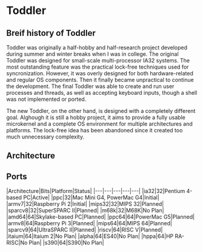 # Toddler

## Breif history of Toddler

Toddler was originally a half-hobby and half-research project developed during summer and winter breaks when I was in college.
The original Toddler was designed for small-scale multi-processor IA32 systems.
The most outstanding feature was the practical lock-free techniques used for syncronization.
However, it was overly designed for both hardware-related and regular OS components.
Then it finally became unpractical to continue the development.
The final Toddler was able to create and run user processes and threads, as well as accepting keyboard inputs,
though a shell was not implemented or ported.

The new Toddler, on the other hand, is designed with a completely different goal.
Alghough it is still a hobby project, it aims to provide a fully usable microkernel and a complete OS environment for multiple architectures and platforms.
The lock-free idea has been abandoned since it created too much unnecessary complexity.


## Architecture

## Ports

|Architecture|Bits|Platform|Status|
|---|---|---|---|---|
|ia32|32|Pentium 4-based PC|Active|
|ppc|32|Mac Mini G4, PowerMac G4|Initial|
|armv7|32|Raspberry Pi 2|Initial|
|mips32|32|MIPS 32|Planned|
|sparcv8|32|SuperSPARC II|Planned|
|m68k|32|M68K|No Plan|
|amd64|64|Skylake-based PC|Planned|
|ppc64|64|PowerMac G5|Planned|
|armv8|64|Raspberry Pi 3|Planned|
|mips64|64|MIPS 64|Planned|
|sparcv9|64|UltraSPARC II|Planned|
|riscv|64|RISC V|Planned|
|itaium|64|Itaium 2|No Plan|
|alpha|64|ES40|No Plan|
|hppa|64|HP RA-RISC|No Plan|
|s390|64|S390|No Plan|
